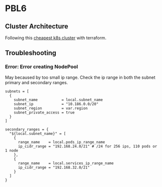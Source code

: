 # PBL6

## Cluster Architecture

Following this [cheapest k8s cluster](https://redmaple.tech/blogs/affordable-kubernetes-for-personal-projects/) with terraform. 

## Troubleshooting

### Error: Error creating NodePool
  May becaused by too small ip range.
  Check the ip range in both the subnet primary and secondary ranges.

  ```code
  subnets = [
    {
      subnet_name           = local.subnet_name
      subnet_ip             = "10.186.0.0/20"
      subnet_region         = var.region
      subnet_private_access = true
    }
  ]

  secondary_ranges = {
    "${local.subnet_name}" = [
      {
        range_name    = local.pods_ip_range_name
        ip_cidr_range = "192.168.24.0/21" # /24 for 256 ips, 110 pods or 1 node
      },
      {
        range_name    = local.services_ip_range_name
        ip_cidr_range = "192.168.32.0/21"
      }
    ]
  }
  ```